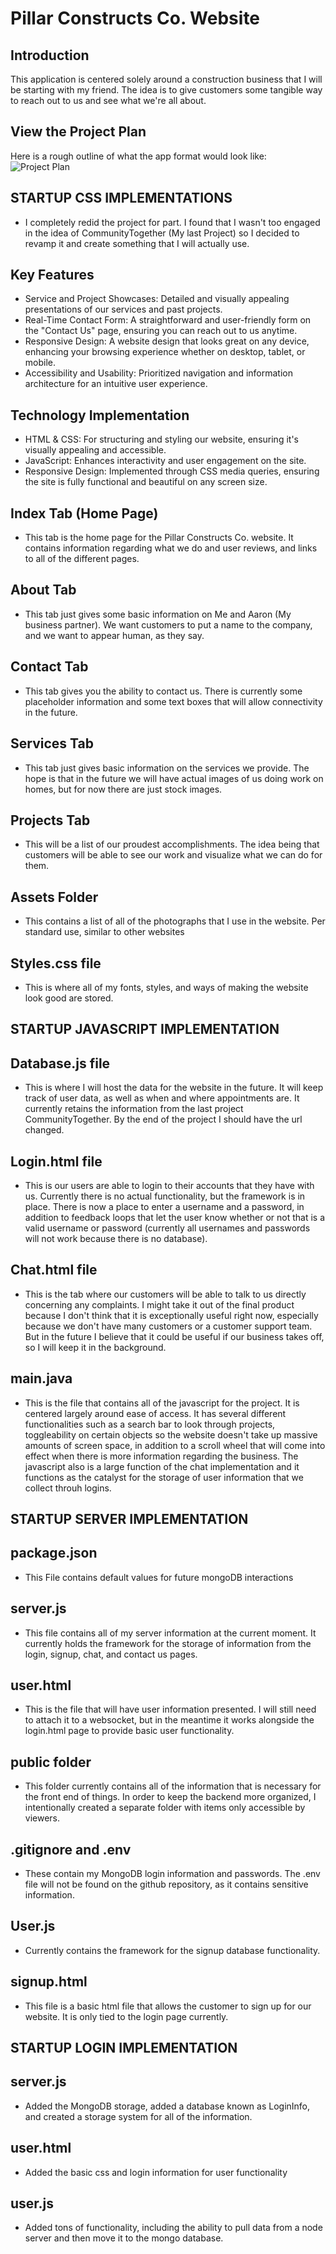 # Pillar Constructs Co. Website

## Introduction
This application is centered solely around a construction business that I will be starting with my friend. The idea is to give customers some tangible way to reach out to us and see what we're all about.

## View the Project Plan

Here is a rough outline of what the app format would look like: ![Project Plan](WebProgrammingStartup.jpg)

## STARTUP CSS IMPLEMENTATIONS
- I completely redid the project for part. I found that I wasn't too engaged in the idea of CommunityTogether (My last Project) so I decided to revamp it and create something that I will actually use.

## Key Features
- Service and Project Showcases: Detailed and visually appealing presentations of our services and past projects.
- Real-Time Contact Form: A straightforward and user-friendly form on the "Contact Us" page, ensuring you can reach out to us anytime.
- Responsive Design: A website design that looks great on any device, enhancing your browsing experience whether on desktop, tablet, or mobile.
- Accessibility and Usability: Prioritized navigation and information architecture for an intuitive user experience.

## Technology Implementation
- HTML & CSS: For structuring and styling our website, ensuring it's visually appealing and accessible.
- JavaScript: Enhances interactivity and user engagement on the site.
- Responsive Design: Implemented through CSS media queries, ensuring the site is fully functional and beautiful on any screen size.

## Index Tab (Home Page)
- This tab is the home page for the Pillar Constructs Co. website. It contains information regarding what we do and user reviews, and links to all of the different pages.

## About Tab
- This tab just gives some basic information on Me and Aaron (My business partner). We want customers to put a name to the company, and we want to appear human, as they say.

## Contact Tab
- This tab gives you the ability to contact us. There is currently some placeholder information and some text boxes that will allow connectivity in the future.

## Services Tab
- This tab just gives basic information on the services we provide. The hope is that in the future we will have actual images of us doing work on homes, but for now there are just stock images.

## Projects Tab
- This will be a list of our proudest accomplishments. The idea being that customers will be able to see our work and visualize what we can do for them.

## Assets Folder
- This contains a list of all of the photographs that I use in the website. Per standard use, similar to other websites

## Styles.css file
- This is where all of my fonts, styles, and ways of making the website look good are stored.

## STARTUP JAVASCRIPT IMPLEMENTATION

## Database.js file
- This is where I will host the data for the website in the future. It will keep track of user data, as well as when and where appointments are. It currently retains the information from the last project CommunityTogether. By the end of the project I should have the url changed.

## Login.html file
- This is our users are able to login to their accounts that they have with us. Currently there is no actual functionality, but the framework is in place. There is now a place to enter a username and a password, in addition to feedback loops that let the user know whether or not that is a valid username or password (currently all usernames and passwords will not work because there is no database).

## Chat.html file
- This is the tab where our customers will be able to talk to us directly concerning any complaints. I might take it out of the final product because I don't think that it is exceptionally useful right now, especially because we don't have many customers or a customer support team. But in the future I believe that it could be useful if our business takes off, so I will keep it in the background.

## main.java
- This is the file that contains all of the javascript for the project. It is centered largely around ease of access. It has several different functionalities such as a search bar to look through projects, toggleability on certain objects so the website doesn't take up massive amounts of screen space, in addition to a scroll wheel that will come into effect when there is more information regarding the business. The javascript also is a large function of the chat implementation and it functions as the catalyst for the storage of user information that we collect throuh logins.

## STARTUP SERVER IMPLEMENTATION

## package.json
- This File contains default values for future mongoDB interactions

## server.js
- This file contains all of my server information at the current moment. It currently holds the framework for the storage of information from the login, signup, chat, and contact us pages.
  
## user.html
- This is the file that will have user information presented. I will still need to attach it to a websocket, but in the meantime it works alongside the login.html page to provide basic user functionality.

## public folder
- This folder currently contains all of the information that is necessary for the front end of things. In order to keep the backend more organized, I intentionally created a separate folder with items only accessible by viewers.

## .gitignore and .env
- These contain my MongoDB login information and passwords. The .env file will not be found on the github repository, as it contains sensitive information.

## User.js
- Currently contains the framework for the signup database functionality.

## signup.html
- This file is a basic html file that allows the customer to sign up for our website. It is only tied to the login page currently.

## STARTUP LOGIN IMPLEMENTATION

## server.js
- Added the MongoDB storage, added a database known as LoginInfo, and created a storage system for all of the information.

## user.html
- Added the basic css and login information for user functionality

## user.js
- Added tons of functionality, including the ability to pull data from a node server and then move it to the mongo database.
